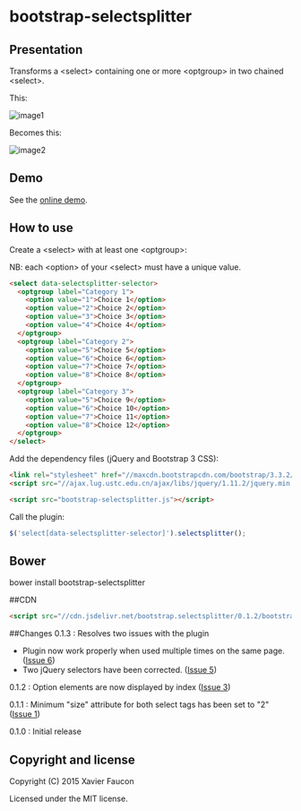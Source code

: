 # bootstrap-selectsplitter

## Presentation

Transforms a &lt;select&gt; containing one or more &lt;optgroup&gt; in two chained &lt;select&gt;.

This:

![image1](http://img4.hostingpics.net/pics/927121bootstrapselectsplitterimage1.png)

Becomes this:

![image2](http://img4.hostingpics.net/pics/997752bootstrapselectsplitterimage2.png)

## Demo

See the [online demo](http://jsfiddle.net/ae7fxdyy/7/).

## How to use

Create a &lt;select&gt; with at least one &lt;optgroup&gt;:

NB: each &lt;option&gt; of your &lt;select&gt; must have a unique value.

```HTML
<select data-selectsplitter-selector>
  <optgroup label="Category 1">
    <option value="1">Choice 1</option>
    <option value="2">Choice 2</option>
    <option value="3">Choice 3</option>
    <option value="4">Choice 4</option>
  </optgroup>
  <optgroup label="Category 2">
    <option value="5">Choice 5</option>
    <option value="6">Choice 6</option>
    <option value="7">Choice 7</option>
    <option value="8">Choice 8</option>
  </optgroup>
  <optgroup label="Category 3">
    <option value="5">Choice 9</option>
    <option value="6">Choice 10</option>
    <option value="7">Choice 11</option>
    <option value="8">Choice 12</option>
  </optgroup>
</select>
```

Add the dependency files (jQuery and Bootstrap 3 CSS):

```HTML
<link rel="stylesheet" href="//maxcdn.bootstrapcdn.com/bootstrap/3.3.2/css/bootstrap.min.css">
<script src="//ajax.lug.ustc.edu.cn/ajax/libs/jquery/1.11.2/jquery.min.js"></script>

<script src="bootstrap-selectsplitter.js"></script>
```

Call the plugin:
```JavaScript
$('select[data-selectsplitter-selector]').selectsplitter();
```

## Bower
bower install bootstrap-selectsplitter

##CDN

```HTML
<script src="//cdn.jsdelivr.net/bootstrap.selectsplitter/0.1.2/bootstrap-selectsplitter.min.js"></script>
```

##Changes
0.1.3 : Resolves two issues with the plugin
  - Plugin now work properly when used multiple times on the same page. ([Issue 6](https://github.com/xavierfaucon/bootstrap-selectsplitter/issues/6))
  - Two jQuery selectors have been corrected. ([Issue 5](https://github.com/xavierfaucon/bootstrap-selectsplitter/issues/5))

0.1.2 : Option elements are now displayed by index ([Issue 3](https://github.com/xavierfaucon/bootstrap-selectsplitter/issues/3))

0.1.1 : Minimum "size" attribute for both select tags has been set to "2" ([Issue 1](https://github.com/xavierfaucon/bootstrap-selectsplitter/issues/1))

0.1.0 : Initial release


## Copyright and license

Copyright (C) 2015 Xavier Faucon

Licensed under the MIT license. 

